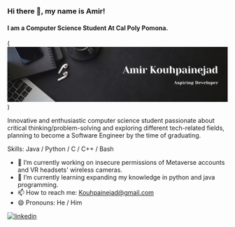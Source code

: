 ### Hi there 👋, my name is Amir!
#### I am a Computer Science Student At Cal Poly Pomona.
(![github](https://github.com/Amirmk81/Amirmk81/blob/main/Black%20Minimal%20Motivation%20Quote%20LinkedIn%20Banner.png))

Innovative and enthusiastic computer science student passionate about critical thinking/problem-solving and exploring different tech-related fields, planning to become a Software Engineer by the time of graduating.

Skills: Java / Python / C / C++ / Bash

- 🔭 I’m currently working on insecure permissions of Metaverse accounts and VR headsets' wireless cameras. 
- 🌱 I’m currently learning expanding my knowledge in python and java programming. 
- 📫 How to reach me: Kouhpainejad@gmail.com 
- 😄 Pronouns: He / Him 


[<img src='https://cdn.jsdelivr.net/npm/simple-icons@3.0.1/icons/linkedin.svg' alt='linkedin' height='40'>](https://www.linkedin.com/in/https://www.linkedin.com/in/amir-kouhpainejad-740686250//)  


